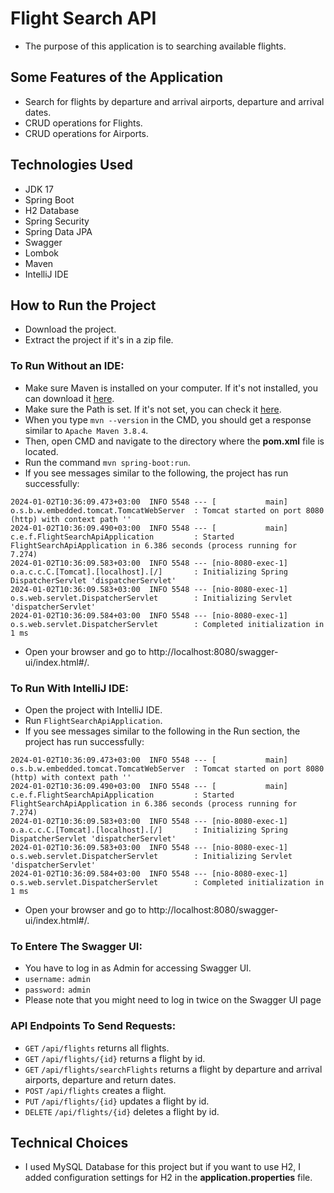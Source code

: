 # Flight Search API
* The purpose of this application is to searching available flights.

## Some Features of the Application
* Search for flights by departure and arrival airports, departure and arrival dates.
* CRUD operations for Flights.
* CRUD operations for Airports.

## Technologies Used
* JDK 17
* Spring Boot
* H2 Database
* Spring Security
* Spring Data JPA
* Swagger
* Lombok
* Maven
* IntelliJ IDE

## How to Run the Project
* Download the project.
* Extract the project if it's in a zip file.

### To Run Without an IDE:
* Make sure Maven is installed on your computer. If it's not installed, you can download it [here](https://maven.apache.org/download.cgi).
* Make sure the Path is set. If it's not set, you can check it [here](https://mkyong.com/maven/how-to-install-maven-in-windows/).
* When you type `mvn --version` in the CMD, you should get a response similar to `Apache Maven 3.8.4`.
* Then, open CMD and navigate to the directory where the **pom.xml** file is located.
* Run the command `mvn spring-boot:run`.
* If you see messages similar to the following, the project has run successfully:
```
2024-01-02T10:36:09.473+03:00  INFO 5548 --- [           main] o.s.b.w.embedded.tomcat.TomcatWebServer  : Tomcat started on port 8080 (http) with context path ''
2024-01-02T10:36:09.490+03:00  INFO 5548 --- [           main] c.e.f.FlightSearchApiApplication         : Started FlightSearchApiApplication in 6.386 seconds (process running for 7.274)
2024-01-02T10:36:09.583+03:00  INFO 5548 --- [nio-8080-exec-1] o.a.c.c.C.[Tomcat].[localhost].[/]       : Initializing Spring DispatcherServlet 'dispatcherServlet'
2024-01-02T10:36:09.583+03:00  INFO 5548 --- [nio-8080-exec-1] o.s.web.servlet.DispatcherServlet        : Initializing Servlet 'dispatcherServlet'
2024-01-02T10:36:09.584+03:00  INFO 5548 --- [nio-8080-exec-1] o.s.web.servlet.DispatcherServlet        : Completed initialization in 1 ms
```
* Open your browser and go to http://localhost:8080/swagger-ui/index.html#/.


### To Run With IntelliJ IDE:
* Open the project with IntelliJ IDE.
* Run `FlightSearchApiApplication`.
* If you see messages similar to the following in the Run section, the project has run successfully:
```
2024-01-02T10:36:09.473+03:00  INFO 5548 --- [           main] o.s.b.w.embedded.tomcat.TomcatWebServer  : Tomcat started on port 8080 (http) with context path ''
2024-01-02T10:36:09.490+03:00  INFO 5548 --- [           main] c.e.f.FlightSearchApiApplication         : Started FlightSearchApiApplication in 6.386 seconds (process running for 7.274)
2024-01-02T10:36:09.583+03:00  INFO 5548 --- [nio-8080-exec-1] o.a.c.c.C.[Tomcat].[localhost].[/]       : Initializing Spring DispatcherServlet 'dispatcherServlet'
2024-01-02T10:36:09.583+03:00  INFO 5548 --- [nio-8080-exec-1] o.s.web.servlet.DispatcherServlet        : Initializing Servlet 'dispatcherServlet'
2024-01-02T10:36:09.584+03:00  INFO 5548 --- [nio-8080-exec-1] o.s.web.servlet.DispatcherServlet        : Completed initialization in 1 ms
```
* Open your browser and go to http://localhost:8080/swagger-ui/index.html#/.


### To Entere The Swagger UI:
* You have to log in as Admin for accessing Swagger UI.
* ``` username: ``` ``` admin ```
* ``` password: ``` ``` admin ```
* Please note that you might need to log in twice on the Swagger UI page
### API Endpoints To Send Requests:
* `GET`  ```/api/flights``` returns all flights.
* `GET`  ```/api/flights/{id}``` returns a flight by id.
* `GET`  ```/api/flights/searchFlights``` returns a flight by departure and arrival airports, departure and return dates.
* `POST` ```/api/flights``` creates a flight.
* `PUT`  ```/api/flights/{id}``` updates a flight by id.
* `DELETE` ```/api/flights/{id}``` deletes a flight by id.


## Technical Choices 
* I used MySQL Database for this project but if you want to use H2, I added configuration settings for H2 in the **application.properties** file.





